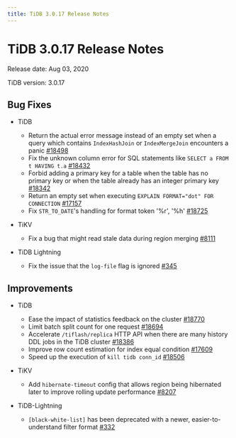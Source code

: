 ```yaml
---
title: TiDB 3.0.17 Release Notes
---
```


# TiDB 3.0.17 Release Notes

Release date: Aug 03, 2020

TiDB version: 3.0.17

## Bug Fixes

+ TiDB

    - Return the actual error message instead of an empty set when a query which contains `IndexHashJoin` or `IndexMergeJoin` encounters a panic [#18498](https://github.com/pingcap/tidb/pull/18498)
    - Fix the unknown column error for SQL statements like `SELECT a FROM t HAVING t.a` [#18432](https://github.com/pingcap/tidb/pull/18432)
    - Forbid adding a primary key for a table when the table has no primary key or when the table already has an integer primary key [#18342](https://github.com/pingcap/tidb/pull/18342)
    - Return an empty set when executing `EXPLAIN FORMAT="dot" FOR CONNECTION` [#17157](https://github.com/pingcap/tidb/pull/17157)
    - Fix `STR_TO_DATE`'s handling for format token '%r', '%h' [#18725](https://github.com/pingcap/tidb/pull/18725)

+ TiKV

    - Fix a bug that might read stale data during region merging [#8111](https://github.com/tikv/tikv/pull/8111)

+ TiDB Lightning

    - Fix the issue that the `log-file` flag is ignored [#345](https://github.com/pingcap/tidb-lightning/pull/345)

## Improvements

+ TiDB

    - Ease the impact of statistics feedback on the cluster [#18770](https://github.com/pingcap/tidb/pull/18770)
    - Limit batch split count for one request [#18694](https://github.com/pingcap/tidb/pull/18694)
    - Accelerate `/tiflash/replica` HTTP API when there are many history DDL jobs in the TiDB cluster [#18386](https://github.com/pingcap/tidb/pull/18386)
    - Improve row count estimation for index equal condition [#17609](https://github.com/pingcap/tidb/pull/17609)
    - Speed up the execution of `kill tidb conn_id` [#18506](https://github.com/pingcap/tidb/pull/18506)

+ TiKV

    - Add `hibernate-timeout` config that allows region being hibernated later to improve rolling update performance [#8207](https://github.com/tikv/tikv/pull/8207)

+ TiDB-Lightning

    - `[black-white-list]` has been deprecated with a newer, easier-to-understand filter format [#332](https://github.com/pingcap/tidb-lightning/pull/332)
